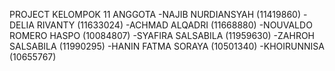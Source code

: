 PROJECT KELOMPOK 11
ANGGOTA
-NAJIB NURDIANSYAH (11419860) 
-DELIA RIVANTY (11633024) 
-ACHMAD ALQADRI (11668880) 
-NOUVALDO ROMERO HASPO (10084807) 
-SYAFIRA SALSABILA (11959630) 
-ZAHROH SALSABILA (11990295) 
-HANIN FATMA SORAYA (10501340) 
-KHOIRUNNISA (10655767)

